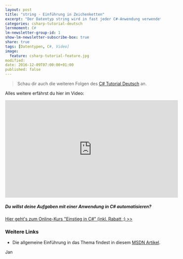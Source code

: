 ```yaml
---
layout: post
title: "string - Einführung in Zeichenketten"
excerpt: "Der Datentyp string wird in fast jeder C#-Anwendung verwendet. Hier erfährst du die Grundlagen!"
categories: csharp-tutorial-deutsch
lernmoment: C#
lm-newsletter-group-id: 1
show-lm-newsletter-subscribe-box: true
share: true
tags: [Datentypen, C#, Video]
image:
  feature: csharp-tutorial-feature.jpg
modified:
date: 2016-12-09T07:00:00+01:00
published: false
---
```


> Schau dir auch die weiteren Folgen des [C# Tutorial Deutsch](/csharp-tutorial-deutsch/) an.


Alles weitere erfährst du hier im Video:

<iframe width="560" height="315" src="https://www.youtube.com/embed/tbd" frameborder="0" allowfullscreen></iframe>

<div class="subscribe-notice">
<h5>Du willst deine Aufgaben mit einer Anwendung in C# automatisieren?</h5>
<a markdown="0" href="https://www.udemy.com/einstieg-in-csharp-software-programmieren-wie-ein-profi/?couponCode=UCSK_LM2016-110" class="notice-button">Hier geht's zum Online-Kurs "Einstieg in C#" (inkl. Rabatt ;) >></a>
</div>

### Weitere Links

 - Die allgemeine Einführung in das Thema findest in diesem [MSDN Artikel](https://msdn.microsoft.com/de-de/library/a65txexh.aspx).

Jan
